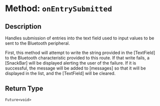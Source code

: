 # Method: `onEntrySubmitted`

## Description

Handles submission of entries into the text field used to input values to be sent to the Bluetooth peripheral.

 First, this method will attempt to write the string provided in the [TextField] to the Bluetooth characteristic
 provided to this route. If that write fails, a [SnackBar] will be displayed alerting the user of the failure. If
 it is successful, the message will be added to [messages] so that it will be displayed in the list, and the
 [TextField] will be cleared.

## Return Type
`Future<void>`

